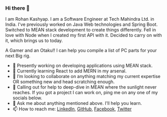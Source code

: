 ### Hi there 👋

I am Rohan Kashyap. I am a Software Engineer at Tech Mahindra Ltd. in India. I've previously worked on Java Web technologies and Spring Boot. Switched to MEAN stack development to create things differently. Fell in love with Node when I created my first API with it. Decided to carry on with it, which brings us to today.

A Gamer and an Otaku!! I can help you compile a list of PC parts for your next Big rig.  

- 🔭 Presently working on developing applications using MEAN stack.
- 🌱 Currently learning React to add MERN in my arsenal.
- 👯 I’m looking to collaborate on anything matching my current expertise OR something new and head scratching enough.
- 🤔 Calling out for help to deep-dive in MEAN where the sunlight never reaches. If you got a project I can work on, ping me on any one of my socials below.
- 💬 Ask me about anything mentioned above. I'll help you learn.
- 📫 How to reach me: [LinkedIn](https://www.linkedin.com/in/rhnkashyap), [GitHub](https://github.com/rhnkashyap), [Facebook](https://www.facebook.com/rhnkashyap), [Twitter](https://twitter.com/rhnkashyap)
